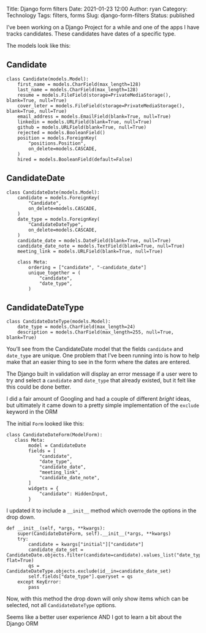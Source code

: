 Title: Django form filters
Date: 2021-01-23 12:00
Author: ryan
Category: Technology
Tags: filters, forms
Slug: django-form-filters
Status: published

I’ve been working on a Django Project for a while and one of the apps I have tracks candidates. These candidates have dates of a specific type.

The models look like this:

## Candidate

``` {.wp-block-code}
class Candidate(models.Model):
    first_name = models.CharField(max_length=128)
    last_name = models.CharField(max_length=128)
    resume = models.FileField(storage=PrivateMediaStorage(), blank=True, null=True)
    cover_leter = models.FileField(storage=PrivateMediaStorage(), blank=True, null=True)
    email_address = models.EmailField(blank=True, null=True)
    linkedin = models.URLField(blank=True, null=True)
    github = models.URLField(blank=True, null=True)
    rejected = models.BooleanField()
    position = models.ForeignKey(
        "positions.Position",
        on_delete=models.CASCADE,
    )
    hired = models.BooleanField(default=False)
```

## CandidateDate

``` {.wp-block-code}
class CandidateDate(models.Model):
    candidate = models.ForeignKey(
        "Candidate",
        on_delete=models.CASCADE,
    )
    date_type = models.ForeignKey(
        "CandidateDateType",
        on_delete=models.CASCADE,
    )
    candidate_date = models.DateField(blank=True, null=True)
    candidate_date_note = models.TextField(blank=True, null=True)
    meeting_link = models.URLField(blank=True, null=True)

    class Meta:
        ordering = ["candidate", "-candidate_date"]
        unique_together = (
            "candidate",
            "date_type",
        )
```

## CandidateDateType

``` {.wp-block-code}
class CandidateDateType(models.Model):
    date_type = models.CharField(max_length=24)
    description = models.CharField(max_length=255, null=True, blank=True)
```

You’ll see from the CandidateDate model that the fields `candidate` and `date_type` are unique. One problem that I’ve been running into is how to help make that an easier thing to see in the form where the dates are entered.

The Django built in validation will display an error message if a user were to try and select a `candidate` and `date_type` that already existed, but it felt like this could be done better.

I did a fair amount of Googling and had a couple of different *bright* ideas, but ultimately it came down to a pretty simple implementation of the `exclude` keyword in the ORM

The initial `Form` looked like this:

``` {.wp-block-code}
class CandidateDateForm(ModelForm):
   class Meta:
        model = CandidateDate
        fields = [
            "candidate",
            "date_type",
            "candidate_date",
            "meeting_link",
            "candidate_date_note",
        ]
        widgets = {
            "candidate": HiddenInput,
        }
```

I updated it to include a `__init__` method which overrode the options in the drop down.

``` {.wp-block-code}
def __init__(self, *args, **kwargs):
    super(CandidateDateForm, self).__init__(*args, **kwargs)
    try:
        candidate = kwargs["initial"]["candidate"]
        candidate_date_set = CandidateDate.objects.filter(candidate=candidate).values_list("date_type", flat=True)
        qs = CandidateDateType.objects.exclude(id__in=candidate_date_set)
        self.fields["date_type"].queryset = qs
    except KeyError:
        pass
```

Now, with this method the drop down will only show items which can be selected, not all `CandidateDateType` options.

Seems like a better user experience AND I got to learn a bit about the Django ORM

